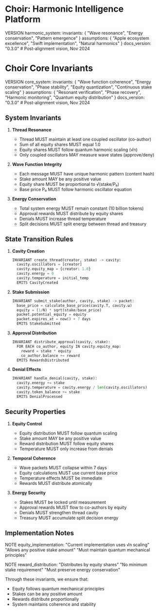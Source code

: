 # Choir: Harmonic Intelligence Platform

VERSION harmonic_system:
invariants: {
"Wave resonance",
"Energy conservation",
"Pattern emergence"
}
assumptions: {
"Apple ecosystem excellence",
"Swift implementation",
"Natural harmonics"
}
docs_version: "0.3.0" # Post-alignment vision, Nov 2024

# Choir Core Invariants

VERSION core_system:
invariants: {
"Wave function coherence",
"Energy conservation",
"Phase stability",
"Equity quantization",
"Continuous stake scaling"
}
assumptions: {
"Resonant verification",
"Phase recovery",
"Harmonic monitoring",
"Quantum equity distribution"
}
docs_version: "0.3.0" # Post-alignment vision, Nov 2024

## System Invariants

1. **Thread Resonance**

   - Thread MUST maintain at least one coupled oscillator (co-author)
   - Sum of all equity shares MUST equal 1.0
   - Equity shares MUST follow quantum harmonic scaling (√n)
   - Only coupled oscillators MAY measure wave states (approve/deny)

2. **Wave Function Integrity**

   - Each message MUST have unique harmonic pattern (content hash)
   - Stake amount MAY be any positive value
   - Equity share MUST be proportional to √(stake/P₀)
   - Base price P₀ MUST follow harmonic oscillator equation

3. **Energy Conservation**
   - Total system energy MUST remain constant (10 billion tokens)
   - Approval rewards MUST distribute by equity shares
   - Denials MUST increase thread temperature
   - Split decisions MUST split energy between thread and treasury

## State Transition Rules

1. **Cavity Creation**

   ```python
   INVARIANT create_thread(creator, stake) -> cavity:
     cavity.oscillators = [creator]
     cavity.equity_map = {creator: 1.0}
     cavity.energy = 0
     cavity.temperature = initial_temp
     EMITS CavityCreated
   ```

2. **Stake Submission**

   ```python
   INVARIANT submit_stake(author, cavity, stake) -> packet:
     base_price = calculate_base_price(cavity.T, cavity.ω)
     equity = (1/N) * sqrt(stake/base_price)
     packet.potential_equity = equity
     packet.expires_at = now() + 7 days
     EMITS StakeSubmitted
   ```

3. **Approval Distribution**

   ```python
   INVARIANT distribute_approval(cavity, stake):
     FOR EACH co_author, equity IN cavity.equity_map:
       reward = stake * equity
       co_author.balance += reward
     EMITS RewardsDistributed
   ```

4. **Denial Effects**
   ```python
   INVARIANT handle_denial(cavity, stake):
     cavity.energy += stake
     cavity.temperature = cavity.energy / len(cavity.oscillators)
     cavity.token_balance += stake
     EMITS DenialProcessed
   ```

## Security Properties

1. **Equity Control**

   - Equity distribution MUST follow quantum scaling
   - Stake amount MAY be any positive value
   - Reward distribution MUST follow equity shares
   - Temperature MUST only increase from denials

2. **Temporal Coherence**

   - Wave packets MUST collapse within 7 days
   - Equity calculations MUST use current base price
   - Temperature effects MUST be immediate
   - Rewards MUST distribute atomically

3. **Energy Security**
   - Stakes MUST be locked until measurement
   - Approval rewards MUST flow to co-authors by equity
   - Denials MUST strengthen thread cavity
   - Treasury MUST accumulate split decision energy

## Implementation Notes

NOTE equity_implementation:
"Current implementation uses √n scaling"
"Allows any positive stake amount"
"Must maintain quantum mechanical principles"

NOTE reward_distribution:
"Distributes by equity shares"
"No minimum stake requirement"
"Must preserve energy conservation"

Through these invariants, we ensure that:

- Equity follows quantum mechanical principles
- Stakes can be any positive amount
- Rewards distribute proportionally
- System maintains coherence and stability
